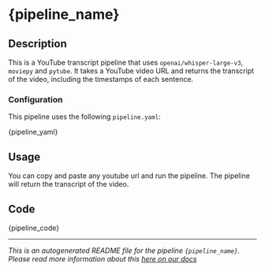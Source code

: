 # {pipeline_name}

## Description

This is a YouTube transcript pipeline that uses `openai/whisper-large-v3`, `moviepy` and `pytube`. It takes a YouTube video URL and returns the transcript of the video, including the timestamps of each sentence.

### Configuration

This pipeline uses the following `pipeline.yaml`:

{pipeline_yaml}

## Usage

You can copy and paste any youtube url and run the pipeline. The pipeline will return the transcript of the video.

## Code

{pipeline_code}

---

_This is an autogenerated README file for the pipeline `{pipeline_name}`. Please read more information about this [here on our docs](https://docs.mystic.ai/docs/using-the-readmemd)_
